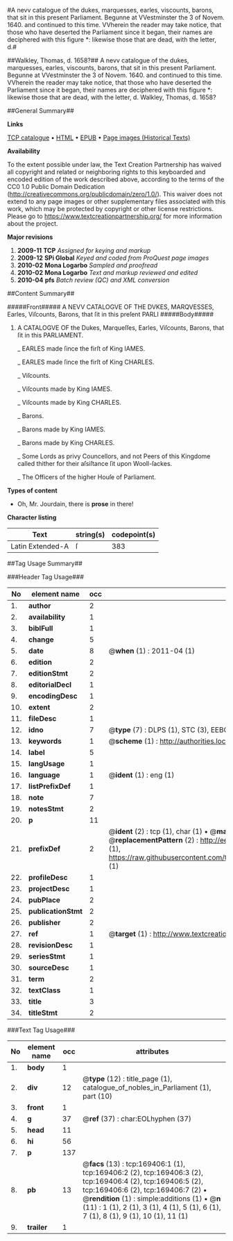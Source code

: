 #A nevv catalogue of the dukes, marquesses, earles, viscounts, barons, that sit in this present Parliament. Begunne at VVestminster the 3 of Novem. 1640. and continued to this time. VVherein the reader may take notice, that those who have deserted the Parliament since it began, their names are deciphered with this figure *: likewise those that are dead, with the letter, d.#

##Walkley, Thomas, d. 1658?##
A nevv catalogue of the dukes, marquesses, earles, viscounts, barons, that sit in this present Parliament. Begunne at VVestminster the 3 of Novem. 1640. and continued to this time. VVherein the reader may take notice, that those who have deserted the Parliament since it began, their names are deciphered with this figure *: likewise those that are dead, with the letter, d.
Walkley, Thomas, d. 1658?

##General Summary##

**Links**

[TCP catalogue](http://www.ota.ox.ac.uk/tcp/)  • 
[HTML](http://tei.it.ox.ac.uk/tcp/Texts-HTML/free/A97/A97017.html)  • 
[EPUB](http://tei.it.ox.ac.uk/tcp/Texts-EPUB/free/A97/A97017.epub) • 
[Page images (Historical Texts)](https://historicaltexts.jisc.ac.uk/eebo-99867431e)

**Availability**

To the extent possible under law, the Text Creation Partnership has waived all copyright and related or neighboring rights to this keyboarded and encoded edition of the work described above, according to the terms of the CC0 1.0 Public Domain Dedication (http://creativecommons.org/publicdomain/zero/1.0/). This waiver does not extend to any page images or other supplementary files associated with this work, which may be protected by copyright or other license restrictions. Please go to https://www.textcreationpartnership.org/ for more information about the project.

**Major revisions**

1. __2009-11__ __TCP__ *Assigned for keying and markup*
1. __2009-12__ __SPi Global__ *Keyed and coded from ProQuest page images*
1. __2010-02__ __Mona Logarbo__ *Sampled and proofread*
1. __2010-02__ __Mona Logarbo__ *Text and markup reviewed and edited*
1. __2010-04__ __pfs__ *Batch review (QC) and XML conversion*

##Content Summary##

#####Front#####
A NEVV CATALOGVE OF THE DVKES, MARQVESSES, Earles, Viſcounts, Barons, that ſit in this preſent PARLI
#####Body#####

1. A CATALOGVE OF the Dukes, Marqueſſes, Earles, Viſcounts, Barons, that ſit in this PARLIAMENT.

    _ EARLES made ſince the firſt of King IAMES.

    _ EARLES made ſince the firſt of King CHARLES.

    _ Viſcounts.

    _ Viſcounts made by King IAMES.

    _ Viſcounts made by King CHARLES.

    _ Barons.

    _ Barons made by King IAMES.

    _ Barons made by King CHARLES.

    _ Some Lords as privy Councellors, and not Peers of this Kingdome called thither for their aſsiſtance ſit upon Wooll-ſackes.

    _ The Officers of the higher Houſe of Parliament.

**Types of content**

  * Oh, Mr. Jourdain, there is **prose** in there!

**Character listing**


|Text|string(s)|codepoint(s)|
|---|---|---|
|Latin Extended-A|ſ|383|

##Tag Usage Summary##

###Header Tag Usage###

|No|element name|occ|attributes|
|---|---|---|---|
|1.|__author__|2||
|2.|__availability__|1||
|3.|__biblFull__|1||
|4.|__change__|5||
|5.|__date__|8| @__when__ (1) : 2011-04 (1)|
|6.|__edition__|2||
|7.|__editionStmt__|2||
|8.|__editorialDecl__|1||
|9.|__encodingDesc__|1||
|10.|__extent__|2||
|11.|__fileDesc__|1||
|12.|__idno__|7| @__type__ (7) : DLPS (1), STC (3), EEBO-CITATION (1), PROQUEST (1), VID (1)|
|13.|__keywords__|1| @__scheme__ (1) : http://authorities.loc.gov/ (1)|
|14.|__label__|5||
|15.|__langUsage__|1||
|16.|__language__|1| @__ident__ (1) : eng (1)|
|17.|__listPrefixDef__|1||
|18.|__note__|7||
|19.|__notesStmt__|2||
|20.|__p__|11||
|21.|__prefixDef__|2| @__ident__ (2) : tcp (1), char (1)  •  @__matchPattern__ (2) : ([0-9\-]+):([0-9IVX]+) (1), (.+) (1)  •  @__replacementPattern__ (2) : http://eebo.chadwyck.com/downloadtiff?vid=$1&page=$2 (1), https://raw.githubusercontent.com/textcreationpartnership/Texts/master/tcpchars.xml#$1 (1)|
|22.|__profileDesc__|1||
|23.|__projectDesc__|1||
|24.|__pubPlace__|2||
|25.|__publicationStmt__|2||
|26.|__publisher__|2||
|27.|__ref__|1| @__target__ (1) : http://www.textcreationpartnership.org/docs/. (1)|
|28.|__revisionDesc__|1||
|29.|__seriesStmt__|1||
|30.|__sourceDesc__|1||
|31.|__term__|2||
|32.|__textClass__|1||
|33.|__title__|3||
|34.|__titleStmt__|2||


###Text Tag Usage###

|No|element name|occ|attributes|
|---|---|---|---|
|1.|__body__|1||
|2.|__div__|12| @__type__ (12) : title_page (1), catalogue_of_nobles_in_Parliament (1), part (10)|
|3.|__front__|1||
|4.|__g__|37| @__ref__ (37) : char:EOLhyphen (37)|
|5.|__head__|11||
|6.|__hi__|56||
|7.|__p__|137||
|8.|__pb__|13| @__facs__ (13) : tcp:169406:1 (1), tcp:169406:2 (2), tcp:169406:3 (2), tcp:169406:4 (2), tcp:169406:5 (2), tcp:169406:6 (2), tcp:169406:7 (2)  •  @__rendition__ (1) : simple:additions (1)  •  @__n__ (11) : 1 (1), 2 (1), 3 (1), 4 (1), 5 (1), 6 (1), 7 (1), 8 (1), 9 (1), 10 (1), 11 (1)|
|9.|__trailer__|1||
